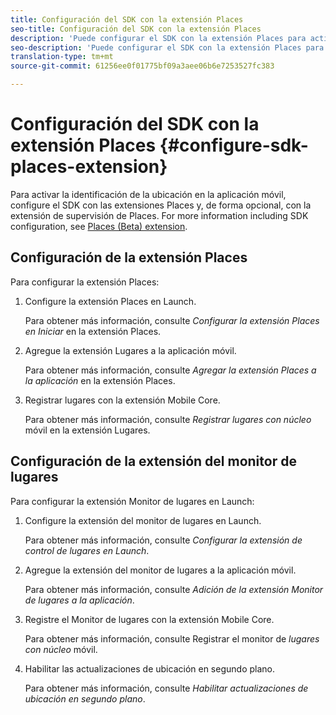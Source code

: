 ```yaml
---
title: Configuración del SDK con la extensión Places
seo-title: Configuración del SDK con la extensión Places
description: 'Puede configurar el SDK con la extensión Places para activar la identificación de la ubicación en la aplicación móvil. '
seo-description: 'Puede configurar el SDK con la extensión Places para activar la identificación de la ubicación en la aplicación móvil. '
translation-type: tm+mt
source-git-commit: 61256ee0f01775bf09a3aee06b6e7253527fc383

---
```



# Configuración del SDK con la extensión Places {#configure-sdk-places-extension}

Para activar la identificación de la ubicación en la aplicación móvil, configure el SDK con las extensiones Places y, de forma opcional, con la extensión de supervisión de Places. For more information including SDK configuration, see [Places (Beta) extension](/help/places-ext-aep-sdks/places-extension/places-extension.md).

## Configuración de la extensión Places

Para configurar la extensión Places:

1. Configure la extensión Places en Launch.

   Para obtener más información, consulte *Configurar la extensión Places en Iniciar* en la extensión [](/help/places-ext-aep-sdks/places-extension/places-extension.md)Places.

1. Agregue la extensión Lugares a la aplicación móvil.

   Para obtener más información, consulte *Agregar la extensión Places a la aplicación* en la extensión [](/help/places-ext-aep-sdks/places-extension/places-extension.md)Places.

1. Registrar lugares con la extensión Mobile Core.

   Para obtener más información, consulte *Registrar lugares con núcleo* móvil en la extensión [](/help/places-ext-aep-sdks/places-extension/places-extension.md)Lugares.

## Configuración de la extensión del monitor de lugares

Para configurar la extensión Monitor de lugares en Launch:

1. Configure la extensión del monitor de lugares en Launch.

   Para obtener más información, consulte *Configurar la extensión de control de lugares en Launch*.

1. Agregue la extensión del monitor de lugares a la aplicación móvil.

   Para obtener más información, consulte *Adición de la extensión Monitor de lugares a la aplicación*.

1. Registre el Monitor de lugares con la extensión Mobile Core.

   Para obtener más información, consulte Registrar el monitor de *lugares con núcleo* móvil.

1. Habilitar las actualizaciones de ubicación en segundo plano.

   Para obtener más información, consulte *Habilitar actualizaciones de ubicación en segundo plano*.
